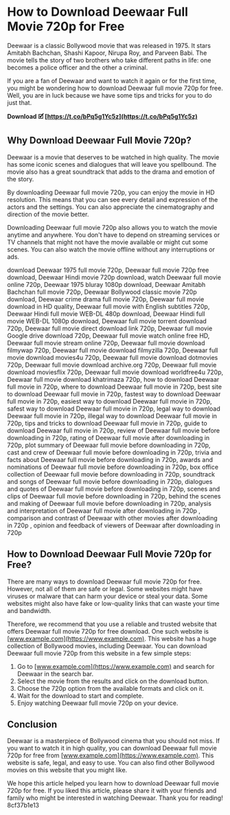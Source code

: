 
 
# How to Download Deewaar Full Movie 720p for Free
 
Deewaar is a classic Bollywood movie that was released in 1975. It stars Amitabh Bachchan, Shashi Kapoor, Nirupa Roy, and Parveen Babi. The movie tells the story of two brothers who take different paths in life: one becomes a police officer and the other a criminal.
 
If you are a fan of Deewaar and want to watch it again or for the first time, you might be wondering how to download Deewaar full movie 720p for free. Well, you are in luck because we have some tips and tricks for you to do just that.
 
**Download 🗹 [https://t.co/bPq5g1Yc5z](https://t.co/bPq5g1Yc5z)**


 
## Why Download Deewaar Full Movie 720p?
 
Deewaar is a movie that deserves to be watched in high quality. The movie has some iconic scenes and dialogues that will leave you spellbound. The movie also has a great soundtrack that adds to the drama and emotion of the story.
 
By downloading Deewaar full movie 720p, you can enjoy the movie in HD resolution. This means that you can see every detail and expression of the actors and the settings. You can also appreciate the cinematography and direction of the movie better.
 
Downloading Deewaar full movie 720p also allows you to watch the movie anytime and anywhere. You don't have to depend on streaming services or TV channels that might not have the movie available or might cut some scenes. You can also watch the movie offline without any interruptions or ads.
 
download Deewaar 1975 full movie 720p,  Deewaar full movie 720p free download,  Deewaar Hindi movie 720p download,  watch Deewaar full movie online 720p,  Deewaar 1975 bluray 1080p download,  Deewaar Amitabh Bachchan full movie 720p,  Deewaar Bollywood classic movie 720p download,  Deewaar crime drama full movie 720p,  Deewaar full movie download in HD quality,  Deewaar full movie with English subtitles 720p,  Deewaar Hindi full movie WEB-DL 480p download,  Deewaar Hindi full movie WEB-DL 1080p download,  Deewaar full movie torrent download 720p,  Deewaar full movie direct download link 720p,  Deewaar full movie Google drive download 720p,  Deewaar full movie watch online free HD,  Deewaar full movie stream online 720p,  Deewaar full movie download filmywap 720p,  Deewaar full movie download filmyzilla 720p,  Deewaar full movie download movies4u 720p,  Deewaar full movie download dotmovies 720p,  Deewaar full movie download archive.org 720p,  Deewaar full movie download moviesflix 720p,  Deewaar full movie download worldfree4u 720p,  Deewaar full movie download khatrimaza 720p,  how to download Deewaar full movie in 720p,  where to download Deewaar full movie in 720p,  best site to download Deewaar full movie in 720p,  fastest way to download Deewaar full movie in 720p,  easiest way to download Deewaar full movie in 720p,  safest way to download Deewaar full movie in 720p,  legal way to download Deewaar full movie in 720p,  illegal way to download Deewaar full movie in 720p,  tips and tricks to download Deewaar full movie in 720p,  guide to download Deewaar full movie in 720p,  review of Deewaar full movie before downloading in 720p,  rating of Deewaar full movie after downloading in 720p,  plot summary of Deewaar full movie before downloading in 720p,  cast and crew of Deewaar full movie before downloading in 720p,  trivia and facts about Deewaar full movie before downloading in 720p,  awards and nominations of Deewaar full movie before downloading in 720p,  box office collection of Deewaar full movie before downloading in 720p,  soundtrack and songs of Deewaar full movie before downloading in 720p,  dialogues and quotes of Deewaar full movie before downloading in 720p,  scenes and clips of Deewaar full movie before downloading in 720p,  behind the scenes and making of Deewaar full movie before downloading in 720p,  analysis and interpretation of Deewaar full movie after downloading in 720p ,  comparison and contrast of Deewaar with other movies after downloading in 720p ,  opinion and feedback of viewers of Deewaar after downloading in 720p
 
## How to Download Deewaar Full Movie 720p for Free?
 
There are many ways to download Deewaar full movie 720p for free. However, not all of them are safe or legal. Some websites might have viruses or malware that can harm your device or steal your data. Some websites might also have fake or low-quality links that can waste your time and bandwidth.
 
Therefore, we recommend that you use a reliable and trusted website that offers Deewaar full movie 720p for free download. One such website is [www.example.com](https://www.example.com). This website has a huge collection of Bollywood movies, including Deewaar. You can download Deewaar full movie 720p from this website in a few simple steps:
 
1. Go to [www.example.com](https://www.example.com) and search for Deewaar in the search bar.
2. Select the movie from the results and click on the download button.
3. Choose the 720p option from the available formats and click on it.
4. Wait for the download to start and complete.
5. Enjoy watching Deewaar full movie 720p on your device.

## Conclusion
 
Deewaar is a masterpiece of Bollywood cinema that you should not miss. If you want to watch it in high quality, you can download Deewaar full movie 720p for free from [www.example.com](https://www.example.com). This website is safe, legal, and easy to use. You can also find other Bollywood movies on this website that you might like.
 
We hope this article helped you learn how to download Deewaar full movie 720p for free. If you liked this article, please share it with your friends and family who might be interested in watching Deewaar. Thank you for reading!
 8cf37b1e13
 
